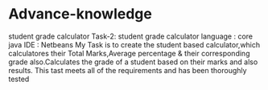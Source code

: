 # Advance-knowledge
student grade calculator
Task-2: student grade calculator
language : core java
IDE : Netbeans
My Task is to create the student  based calculator,which calculatores their Total
Marks,Average percentage & their corresponding grade also.Calculates the grade of
a student based on their marks and also results. This tast meets all of the requirements and has
been thoroughly tested
